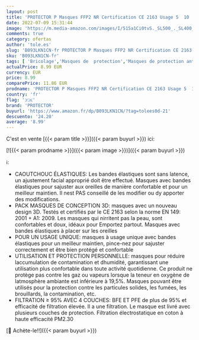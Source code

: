 ```yaml
---
layout: post
title: 'PROTECTOR P Masques FFP2 NR Certification CE 2163 Usage 5  10  20  50 ou 100 Pcs  Filtration ≥ 121%  Léger Confortable  Filtre Multicouche  Usage personnel  Masques de Protection'
date: 2022-07-09 15:31:44
image: 'https://m.media-amazon.com/images/I/515a1Ci0tvS._SL500_._SL400_.jpg'
comments: true
category: ofertas
author: 'tole.es'
slug: 'B093LKN1CN-fr PROTECTOR P Masques FFP2 NR Certification CE 2163 Usage 5...'
sku: 'B093LKN1CN-fr'
tags: [ 'Bricolage','Masques de  protection','Masques de protection anti-poussières coques','Sécurité','protector','Équipement et matériel de sécurité','🇫🇷', ]
actualPrice: 8.99 EUR
currency: EUR
price: 8.99
comparePrice: 11.86 EUR
prodname: 'PROTECTOR P Masques FFP2 NR Certification CE 2163 Usage 5  10  20  50 ou 100 Pcs  Filtration ≥ 121%  Léger Confortable  Filtre Multicouche  Usage personnel  Masques de Protection'
country: 'fr'
flag: '🇫🇷'
brand: 'PROTECTOR'
buyurl: 'https://www.amazon.fr/dp/B093LKN1CN/?tag=tolees0d-21'
descuento: '24.20'
average: '8.99'
---
```


C'est en vente [{{< param title >}}]({{< param buyurl >}}) ici:

[![{{< param prodname >}}]({{< param image >}})]({{< param buyurl >}})

ℹ️:

- CAOUTCHOUC ÉLASTIQUES: Les bandes élastiques sont sans latence, un ajustement facial approprié doit être effectué. Masques avec bandes élastiques pour sajuster aux oreilles de manière confortable et pour un meilleur maintien. Il nest PAS conseillé de les modifier ou dy apporter des modifications.
- PACK MASQUES DE CONCEPTION 3D: masques avec un nouveau design 3D. Testés et certifiés par le CE 2163 selon la norme EN 149: 2001 + A1: 2009. Les masques qui nirritent pas la peau, sont confortables et doux, idéaux pour Emportez partout. Masques avec bandes élastiques à placer sur les oreilles
- POUR UN USAGE UNIQUE: masques à usage unique avec bandes élastiques pour un meilleur maintien, pince-nez pour sajuster correctement et être bien protégé et confortable
- UTILISATION ET PROTECTION PERSONNELLE: masques pour réduire laccumulation de contamination et dhumidité, garantissant une utilisation plus confortable dans toute activité quotidienne. Ce produit ne protège pas contre les gaz ou vapeurs lorsque la teneur en oxygène de latmosphère ambiante est inférieure à 19,5%. Masques pouvant être utilisés pour la protection contre les particules solides, les fumées, les brouillards, la contamination, etc.
- FILTRATION ≥ 95% AVEC 4 COUCHES: BFE ET PFE de plus de 95% et efficacité de filtration élevée. Il a une filtration. Le masque est livré avec plusieurs couches de protection. Filtration électrostatique en coton à haute efficacité PM2.30

[🛒 Achète-le!!]({{< param buyurl >}})
